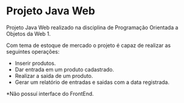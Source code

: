 # Projeto Java Web

Projeto Java Web realizado na disciplina de Programação Orientada a Objetos da Web 1.

Com tema de estoque de mercado o projeto é capaz de realizar as seguintes operações:
- Inserir produtos.
- Dar entrada em um produto cadastrado.
- Realizar a saida de um produto.
- Gerar um relatório de entradas e saidas com a data registrada.

*Não possuí interface do FrontEnd.

